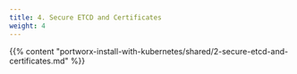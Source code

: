 ```yaml
---
title: 4. Secure ETCD and Certificates
weight: 4
---
```


{{% content "portworx-install-with-kubernetes/shared/2-secure-etcd-and-certificates.md" %}}

